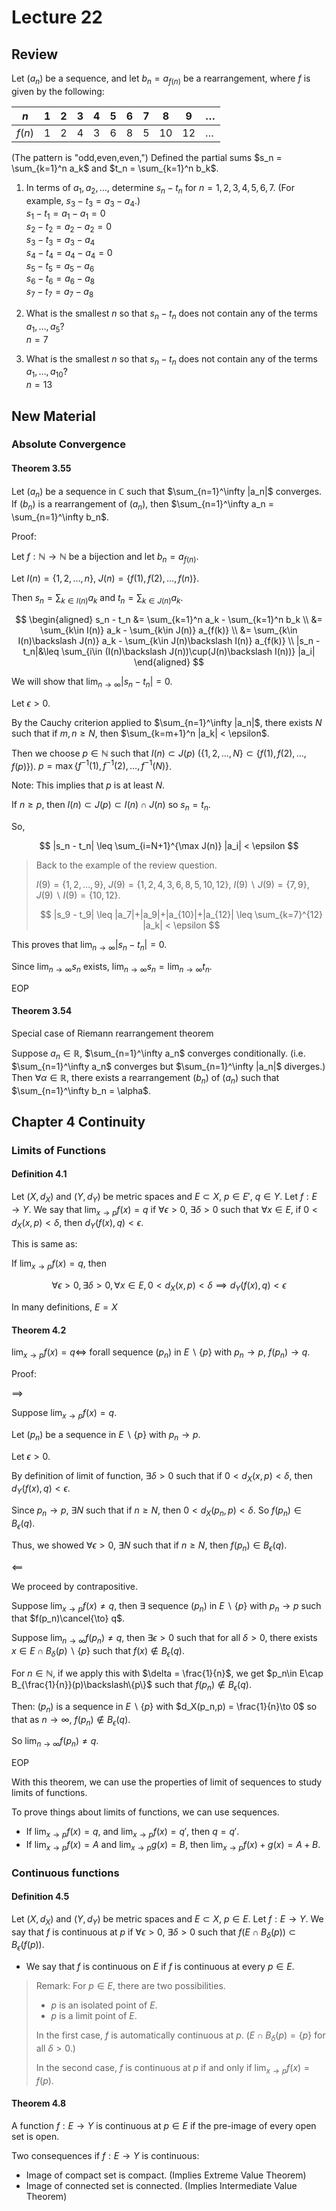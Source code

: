 # Lecture 22

## Review

Let $(a_n)$ be a sequence, and let $b_n = a_{f(n)}$ be a rearrangement, where $f$ is given by the following:

| $n$ | 1 | 2 | 3 | 4 | 5 | 6 | 7 | 8 | 9 | $\dots$ |
| --- | --- | --- | --- | --- | --- | --- | --- | --- | --- | --- |
| $f(n)$ | 1 | 2 | 4 | 3 | 6 | 8 | 5 | 10 | 12 | $\dots$ |

(The pattern is "odd,even,even,") Defined the partial sums $s_n = \sum_{k=1}^n a_k$ and $t_n = \sum_{k=1}^n b_k$.

1. In terms of $a_1,a_2,\ldots$, determine $s_n-t_n$ for $n=1,2,3,4,5,6,7$. (For example, $s_3-t_3 = a_3-a_4$.)  
    $s_1 - t_1 = a_1 - a_1 = 0$  
    $s_2 - t_2 = a_2 - a_2 = 0$  
    $s_3 - t_3 = a_3 - a_4$  
    $s_4 - t_4 = a_4 - a_4 = 0$  
    $s_5 - t_5 = a_5 - a_6$  
    $s_6 - t_6 = a_6 - a_8$  
    $s_7 - t_7 = a_7 - a_8$  

2. What is the smallest $n$ so that $s_n - t_n$ does not contain any of the terms $a_1,\dots, a_5$?  
    $n=7$
3. What is the smallest $n$ so that $s_n - t_n$ does not contain any of the terms $a_1,\dots, a_{10}$?  
    $n=13$

## New Material

### Absolute Convergence

#### Theorem 3.55

Let $(a_n)$ be a sequence in $\mathbb{C}$ such that $\sum_{n=1}^\infty |a_n|$ converges. If $(b_n)$ is a rearrangement of $(a_n)$, then $\sum_{n=1}^\infty a_n = \sum_{n=1}^\infty b_n$.

Proof:

Let $f:\mathbb{N}\to\mathbb{N}$ be a bijection and let $b_n = a_{f(n)}$.

Let $I(n)=\{1,2,\dots,n\}$, $J(n)=\{f(1),f(2),\dots,f(n)\}$.

Then $s_n = \sum_{k\in I(n)} a_k$ and $t_n = \sum_{k\in J(n)} a_k$.

$$
\begin{aligned}
s_n - t_n &= \sum_{k=1}^n a_k - \sum_{k=1}^n b_k \\
&= \sum_{k\in I(n)} a_k - \sum_{k\in J(n)} a_{f(k)} \\
&= \sum_{k\in I(n)\backslash J(n)} a_k - \sum_{k\in J(n)\backslash I(n)} a_{f(k)} \\
|s_n - t_n|&\leq \sum_{i\in (I(n)\backslash J(n))\cup(J(n)\backslash I(n))} |a_i|
\end{aligned}
$$

We will show that $\lim_{n\to\infty} |s_n - t_n| = 0$.

Let $\epsilon > 0$.

By the Cauchy criterion applied to $\sum_{n=1}^\infty |a_n|$, there exists $N$ such that if $m,n\geq N$, then $\sum_{k=m+1}^n |a_k| < \epsilon$.

Then we choose $p\in\mathbb{N}$ such that $I(n)\subset J(p)$ ($\{1,2,\dots,N\}\subset\{f(1),f(2),\dots,f(p)\}$). $p=\max\{f^{-1}(1),f^{-1}(2),\dots,f^{-1}(N)\}$.

Note: This implies that $p$ is at least $N$.

If $n\geq p$, then $I(n)\subset J(p)\subset I(n)\cap J(n)$ so $s_n = t_n$.

So,

$$
|s_n - t_n| \leq \sum_{i=N+1}^{\max J(n)} |a_i| < \epsilon
$$

> Back to the example of the review question.
>
> $I(9)=\{1,2,\dots,9\}$, $J(9)=\{1,2,4,3,6,8,5,10,12\}$, $I(9)\backslash J(9)=\{7,9\}$, $J(9)\backslash I(9)=\{10,12\}$.
>
>$$
|s_9 - t_9| \leq |a_7|+|a_9|+|a_{10}|+|a_{12}| \leq \sum_{k=7}^{12} |a_k| < \epsilon
$$

This proves that $\lim_{n\to\infty} |s_n - t_n| = 0$.

Since $\lim_{n\to\infty} s_n$ exists, $\lim_{n\to\infty} s_n = \lim_{n\to\infty} t_n$.

EOP

#### Theorem 3.54

Special case of Riemann rearrangement theorem

Suppose $a_n\in \mathbb{R}$, $\sum_{n=1}^\infty a_n$ converges conditionally. (i.e. $\sum_{n=1}^\infty a_n$ converges but $\sum_{n=1}^\infty |a_n|$ diverges.) Then $\forall \alpha\in\mathbb{R}$, there exists a rearrangement $(b_n)$ of $(a_n)$ such that $\sum_{n=1}^\infty b_n = \alpha$.

## Chapter 4 Continuity

### Limits of Functions

#### Definition 4.1

Let $(X,d_X)$ and $(Y,d_Y)$ be metric spaces and $E\subset X$, $p\in E'$, $q\in Y$. Let $f:E\to Y$. We say that $\lim_{x\to p} f(x) = q$ if $\forall \epsilon > 0$, $\exists \delta > 0$ such that $\forall x\in E$, if $0 < d_X(x,p) < \delta$, then $d_Y(f(x),q) < \epsilon$.

This is same as:

If $\lim_{x\to p} f(x)=q$, then

$$
\forall \epsilon > 0, \exists \delta > 0, \forall x\in E, 0 < d_X(x,p) < \delta \implies d_Y(f(x),q) < \epsilon
$$

In many definitions, $E=X$

#### Theorem 4.2

$\lim_{x\to p} f(x) = q \iff$ forall sequence $(p_n)$ in $E\backslash\{p\}$ with $p_n\to p$, $f(p_n)\to q$.

Proof:

$\implies$

Suppose $\lim_{x\to p} f(x) = q$.

Let $(p_n)$ be a sequence in $E\backslash\{p\}$ with $p_n\to p$.

Let $\epsilon > 0$.

By definition of limit of function, $\exists \delta > 0$ such that if $0 < d_X(x,p) < \delta$, then $d_Y(f(x),q) < \epsilon$.

Since $p_n\to p$, $\exists N$ such that if $n\geq N$, then $0 < d_X(p_n,p) < \delta$. So $f(p_n)\in B_\epsilon(q)$.

Thus, we showed $\forall \epsilon > 0$, $\exists N$ such that if $n\geq N$, then $f(p_n)\in B_\epsilon(q)$.

$\impliedby$

We proceed by contrapositive.

Suppose $\lim_{x\to p} f(x) \neq q$, then $\exists$ sequence $(p_n)$ in $E\backslash\{p\}$ with $p_n\to p$ such that $f(p_n)\cancel{\to} q$.

Suppose $\lim_{n\to\infty} f(p_n) \neq q$, then $\exists \epsilon > 0$ such that for all $\delta > 0$, there exists $x\in E\cap B_\delta(p)\backslash\{p\}$ such that $f(x)\notin B_\epsilon(q)$.

For $n\in\mathbb{N}$, if we apply this with $\delta = \frac{1}{n}$, we get $p_n\in E\cap B_{\frac{1}{n}}(p)\backslash\{p\}$ such that $f(p_n)\notin B_\epsilon(q)$.

Then: $(p_n)$ is a sequence in $E\backslash\{p\}$ with $d_X(p_n,p) = \frac{1}{n}\to 0$ so that as $n\to\infty$, $f(p_n)\notin B_\epsilon(q)$.

So $\lim_{n\to\infty} f(p_n) \neq q$.

EOP

With this theorem, we can use the properties of limit of sequences to study limits of functions.

To prove things about limits of functions, we can use sequences.

- If $\lim_{x\to p} f(x) = q$, and $\lim_{x\to p} f(x)=q'$, then $q=q'$.
- If $\lim_{x\to p} f(x) = A$ and $\lim_{x\to p} g(x) = B$, then $\lim_{x\to p} f(x) + g(x) = A+B$.

### Continuous functions

#### Definition 4.5

Let $(X,d_X)$ and $(Y,d_Y)$ be metric spaces and $E\subset X$, $p\in E$. Let $f:E\to Y$. We say that $f$ is continuous at $p$ if $\forall \epsilon > 0$, $\exists \delta > 0$ such that $f(E\cap B_\delta(p))\subset B_\epsilon(f(p))$.

- We say that $f$ is continuous on $E$ if $f$ is continuous at every $p\in E$.

> Remark: For $p\in E$, there are two possibilities.
>
> - $p$ is an isolated point of $E$.
> - $p$ is a limit point of $E$.
>
> In the first case, $f$ is automatically continuous at $p$. ($E\cap B_\delta(p)=\{p\}$ for all $\delta > 0$.)
>
> In the second case, $f$ is continuous at $p$ if and only if $\lim_{x\to p} f(x) = f(p)$.

#### Theorem 4.8

A function $f:E\to Y$ is continuous at $p\in E$ if the pre-image of every open set is open.

Two consequences if $f:E\to Y$ is continuous:

- Image of compact set is compact. (Implies Extreme Value Theorem)
- Image of connected set is connected. (Implies Intermediate Value Theorem)

